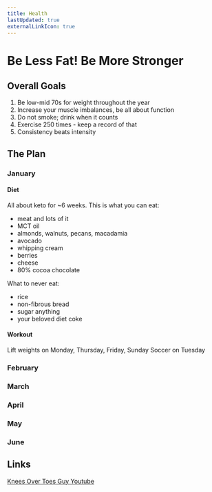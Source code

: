 ```yaml
---
title: Health
lastUpdated: true
externalLinkIcon: true
---
```

# Be Less Fat! Be More Stronger

## Overall Goals

1. Be low-mid 70s for weight throughout the year
2. Increase your muscle imbalances, be all about function
3. Do not smoke; drink when it counts
4. Exercise 250 times - keep a record of that
5. Consistency beats intensity

## The Plan

### January

#### Diet

All about keto for ~6 weeks. This is what you can eat:

- meat and lots of it
- MCT oil
- almonds, walnuts, pecans, macadamia
- avocado
- whipping cream
- berries
- cheese
- 80% cocoa chocolate

What to never eat:

- rice
- non-fibrous bread
- sugar anything
- your beloved diet coke

#### Workout

Lift weights on Monday, Thursday, Friday, Sunday
Soccer on Tuesday

### February

### March

### April

### May

### June

## Links

<a href="https://www.youtube.com/channel/UCGybO-bWZ3W6URh42sdMQiw">Knees Over Toes Guy Youtube</a>
